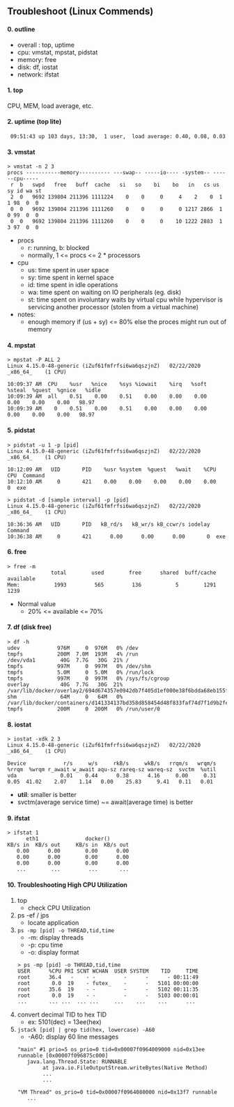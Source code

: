 ## Troubleshoot (Linux Commends)

#### 0. outline

- overall : top, uptime
- cpu: vmstat, mpstat, pidstat
- memory: free
- disk: df, iostat
- network: ifstat

#### 1. top

CPU, MEM, load average, etc.

#### 2. uptime (top lite)

```shell
 09:51:43 up 103 days, 13:30,  1 user,  load average: 0.40, 0.08, 0.03
```

#### 3. vmstat

```shell
> vmstat -n 2 3
procs -----------memory---------- ---swap-- -----io---- -system-- ------cpu-----
 r  b   swpd   free   buff  cache   si   so    bi    bo   in   cs us sy id wa st
 2  0   9692 139804 211396 1111224    0    0     0     4    2    0  1  1 98  0  0
 0  0   9692 139804 211396 1111260    0    0     0     0 1217 2866  1  0 99  0  0
 0  0   9692 139804 211396 1111260    0    0     0    10 1222 2883  1  3 97  0  0
```

  - procs
    - r: running, b: blocked
    - normally, 1 <= procs <= 2 * processors
  - cpu
    - us: time spent in user space
    - sy: time spent in kernel space
    - id: time spent in idle operations
    - wa: time spent on waiting on IO peripherals (eg. disk)
    - st: time spent on involuntary waits by virtual cpu while hypervisor is servicing another processor (stolen from a virtual machine)
  - notes:
    - enough memory if (us + sy) <= 80% else the proces might run out of memory

#### 4. mpstat

```shell
> mpstat -P ALL 2
Linux 4.15.0-48-generic (iZuf61fmfrfsi6wa6qszjnZ) 	02/22/2020 	_x86_64_	(1 CPU)

10:09:37 AM  CPU    %usr   %nice    %sys %iowait    %irq   %soft  %steal  %guest  %gnice   %idle
10:09:39 AM  all    0.51    0.00    0.51    0.00    0.00    0.00    0.00    0.00    0.00   98.97
10:09:39 AM    0    0.51    0.00    0.51    0.00    0.00    0.00    0.00    0.00    0.00   98.97
```

#### 5. pidstat

```shell
> pidstat -u 1 -p [pid]
Linux 4.15.0-48-generic (iZuf61fmfrfsi6wa6qszjnZ) 	02/22/2020 	_x86_64_	(1 CPU)

10:12:09 AM   UID       PID    %usr %system  %guest   %wait    %CPU   CPU  Command
10:12:10 AM     0       421    0.00    0.00    0.00    0.00    0.00     0  exe
```

```shell
> pidstat -d [sample interval] -p [pid]
Linux 4.15.0-48-generic (iZuf61fmfrfsi6wa6qszjnZ) 	02/22/2020 	_x86_64_	(1 CPU)

10:36:36 AM   UID       PID   kB_rd/s   kB_wr/s kB_ccwr/s iodelay  Command
10:36:38 AM     0       421      0.00      0.00      0.00       0  exe
```

#### 6. free

```shell
> free -m
              total        used        free      shared  buff/cache   available
Mem:           1993         565         136           5        1291        1239
```

  - Normal value
    - 20% <= available <= 70%

#### 7. df (disk free)

```shell
> df -h
udev            976M     0  976M   0% /dev
tmpfs           200M  7.0M  193M   4% /run
/dev/vda1        40G  7.7G   30G  21% /
tmpfs           997M     0  997M   0% /dev/shm
tmpfs           5.0M     0  5.0M   0% /run/lock
tmpfs           997M     0  997M   0% /sys/fs/cgroup
overlay          40G  7.7G   30G  21% /var/lib/docker/overlay2/694d674357e0942db7f405d1ef000e38f6bdda68eb155fd94c36cb60d1a00693/merged
shm              64M     0   64M   0% /var/lib/docker/containers/d141334137bd358d858454d48f833faf74d7f1d9b2feae0de010c14110938761/mounts/shm
tmpfs           200M     0  200M   0% /run/user/0
```

#### 8. iostat

```shell
> iostat -xdk 2 3
Linux 4.15.0-48-generic (iZuf61fmfrfsi6wa6qszjnZ) 	02/22/2020 	_x86_64_	(1 CPU)

Device            r/s     w/s     rkB/s     wkB/s   rrqm/s   wrqm/s  %rrqm  %wrqm r_await w_await aqu-sz rareq-sz wareq-sz  svctm  %util
vda              0.01    0.44      0.38      4.16     0.00     0.31   0.05  41.02    2.07    1.14   0.00    25.83     9.41   0.11   0.01
```

  - **util**: smaller is better
  - svctm(average service time) ~= await(average time) is better

#### 9. ifstat

```shell
> ifstat 1
      eth1               docker()
KB/s in  KB/s out     KB/s in  KB/s out
   0.00      0.00        0.00      0.00
   0.00      0.00        0.00      0.00
   0.00      0.00        0.00      0.00
   ...        ...         ...       ...
```

#### 10. Troubleshooting High CPU Utilization

1. top
    - check CPU Utilization
2. ps -ef / jps
    - locate application
3. `ps -mp [pid] -o THREAD,tid,time`
    - -m: display threads
    - -p: cpu time
    - -o: display format
    ```shell script
    > ps -mp [pid] -o THREAD,tid,time
    USER      %CPU PRI SCNT WCHAN  USER SYSTEM    TID     TIME
    root      36.4   -    - -         -      -      - 00:11:49
    root       0.0  19    - futex_    -      -   5101 00:00:00
    root      35.6  19    - -         -      -   5102 00:11:35
    root       0.0  19    - -         -      -   5103 00:00:01
    ...       ... ...  ... ...     ...    ...    ...      ...
    ```
4. convert decimal TID to hex TID
    - ex: 5101(dec) = 13ee(hex)
5. `jstack [pid] | grep tid(hex, lowercase) -A60`
    - -A60: display 60 line messages
    ```shell script
    "main" #1 prio=5 os_prio=0 tid=0x00007f0964009000 nid=0x13ee runnable [0x00007f096875c000]
       java.lang.Thread.State: RUNNABLE
            at java.io.FileOutputStream.writeBytes(Native Method)
            ...
            ...
   
    "VM Thread" os_prio=0 tid=0x00007f0964080000 nid=0x13f7 runnable
       ...
    ```